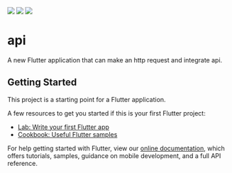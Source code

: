 <img src='https://shapi1.000webhostapp.com/Capture.PNG'>   <img src='https://shapi1.000webhostapp.com/Capture1.PNG'>   <img src='https://shapi1.000webhostapp.com/Capture2.PNG'>


# api

A new Flutter application that can make an http request and integrate api.

## Getting Started

This project is a starting point for a Flutter application.

A few resources to get you started if this is your first Flutter project:

- [Lab: Write your first Flutter app](https://flutter.dev/docs/get-started/codelab)
- [Cookbook: Useful Flutter samples](https://flutter.dev/docs/cookbook)

For help getting started with Flutter, view our
[online documentation](https://flutter.dev/docs), which offers tutorials,
samples, guidance on mobile development, and a full API reference.

